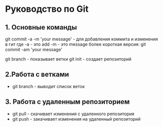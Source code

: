 # Руководство по Git
## 1. Основные команды
git commit -a -m 'your message' - для добавления коммита и изменения в гит
где -a - это add
-m - это message
более короткая версия:
git commit -am 'your message'

git branch - показывает ветки
git init - создает репозиторий



## 2.Работа с ветками
* git branch - выводит список веток

## 3. Работа с удаленным репозиторием
* git pull - скачивает изменения с удаленного репозитория
* git push - закачивает изменения на удаленный репозиторий